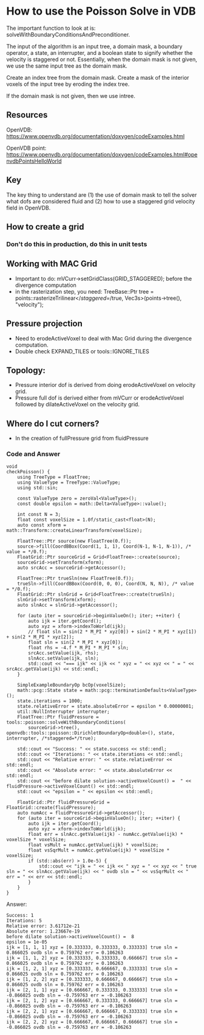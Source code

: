 # How to use the Poisson Solve in VDB

The important function to look at is: solveWithBoundaryConditionsAndPreconditioner.

The input of the algorithm is an input tree, a domain mask, a boundary operator, a state, an interrupter, and a boolean state to signify whether the velocity is staggered or not. Essentially, when the domain mask is not given, we use the same input tree as the domain mask.

Create an index tree from the domain mask. Create a mask of the interior voxels of the input tree by eroding the index tree.

If the domain mask is not given, then we use intree.

## Resources

OpenVDB:
https://www.openvdb.org/documentation/doxygen/codeExamples.html

OpenVDB point:
https://www.openvdb.org/documentation/doxygen/codeExamples.html#openvdbPointsHelloWorld

## Key

The key thing to understand are (1) the use of domain mask to tell the solver what dofs are considered fluid and (2) how to use a staggered grid velocity field in OpenVDB.


## How to create a grid

### Don't do this in production, do this in unit tests

## Working with MAC Grid
- Important to do:
  mVCurr->setGridClass(GRID_STAGGERED);
  before the divergence computation
- in the rasterization step, you need:
    TreeBase::Ptr tree =
        points::rasterizeTrilinear</*staggered=*/true, Vec3s>(points->tree(), "velocity");
## Pressure projection
- Need to erodeActiveVoxel to deal with Mac Grid during the divergence computation.
- Double check EXPAND_TILES or tools::IGNORE_TILES

## Topology:
 - Pressure interior dof is derived from doing erodeActiveVoxel on velocity grid.
 - Pressure full dof is derived either from mVCurr or erodeActiveVoxel followed by dilateActiveVoxel on the velocity grid.

 ## Where do I cut corners?
  - In the creation of fullPressure grid from fluidPressure

### Code and Answer

```
void
checkPoisson() {
    using TreeType = FloatTree;
    using ValueType = TreeType::ValueType;
    using std::sin;

    const ValueType zero = zeroVal<ValueType>();
    const double epsilon = math::Delta<ValueType>::value();

    int const N = 3;
    float const voxelSize = 1.0f/static_cast<float>(N);
    auto const xform = math::Transform::createLinearTransform(voxelSize);

    FloatTree::Ptr source(new FloatTree(0.f));
    source->fill(CoordBBox(Coord(1, 1, 1), Coord(N-1, N-1, N-1)), /* value = */0.f);
    FloatGrid::Ptr sourceGrid = Grid<FloatTree>::create(source);
    sourceGrid->setTransform(xform);
    auto srcAcc = sourceGrid->getAccessor();

    FloatTree::Ptr trueSln(new FloatTree(0.f));
    trueSln->fill(CoordBBox(Coord(0, 0, 0), Coord(N, N, N)), /* value = */0.f);
    FloatGrid::Ptr slnGrid = Grid<FloatTree>::create(trueSln);
    slnGrid->setTransform(xform);
    auto slnAcc = slnGrid->getAccessor();

    for (auto iter = sourceGrid->beginValueOn(); iter; ++iter) {
        auto ijk = iter.getCoord();
        auto xyz = xform->indexToWorld(ijk);
        // float sln = sin(2 * M_PI * xyz[0]) + sin(2 * M_PI * xyz[1]) + sin(2 * M_PI * xyz[2]);
        float sln = sin(2 * M_PI * xyz[0]);
        float rhs = -4.f * M_PI * M_PI * sln;
        srcAcc.setValue(ijk, rhs);
        slnAcc.setValue(ijk, sln);
        std::cout << "=== ijk" << ijk << " xyz = " << xyz << " = " << srcAcc.getValue(ijk) << std::endl;
    }

    SimpleExampleBoundaryOp bcOp(voxelSize);
    math::pcg::State state = math::pcg::terminationDefaults<ValueType>();
    state.iterations = 1000;
    state.relativeError = state.absoluteError = epsilon * 0.00000001;
    util::NullInterrupter interrupter;
    FloatTree::Ptr fluidPressure = tools::poisson::solveWithBoundaryConditions(
        sourceGrid->tree(), openvdb::tools::poisson::DirichletBoundaryOp<double>(), state, interrupter, /*staggered=*/true);

    std::cout << "Success: " << state.success << std::endl;
    std::cout << "Iterations: " << state.iterations << std::endl;
    std::cout << "Relative error: " << state.relativeError << std::endl;
    std::cout << "Absolute error: " << state.absoluteError << std::endl;
    std::cout << "before dilate solution->activeVoxelCount() =  " << fluidPressure->activeVoxelCount() << std::endl;
    std::cout << "epsilon = " << epsilon << std::endl;

    FloatGrid::Ptr fluidPressureGrid = FloatGrid::create(fluidPressure);
    auto numAcc = fluidPressureGrid->getAccessor();
    for (auto iter = sourceGrid->beginValueOn(); iter; ++iter) {
        auto ijk = iter.getCoord();
        auto xyz = xform->indexToWorld(ijk);
        float err = slnAcc.getValue(ijk) - numAcc.getValue(ijk) * voxelSize * voxelSize;
        float vsMult = numAcc.getValue(ijk) * voxelSize;
        float vsSqrMult = numAcc.getValue(ijk) * voxelSize * voxelSize;
        if (std::abs(err) > 1.0e-5) {
            std::cout << "ijk = " << ijk << " xyz = " << xyz << " true sln = " << slnAcc.getValue(ijk) << " ovdb sln = " << vsSqrMult << " err = " << err << std::endl;
        }
    }
}
```

Answer:
```
Success: 1
Iterations: 5
Relative error: 3.61712e-21
Absolute error: 1.23667e-19
before dilate solution->activeVoxelCount() =  8
epsilon = 1e-05
ijk = [1, 1, 1] xyz = [0.333333, 0.333333, 0.333333] true sln = 0.866025 ovdb sln = 0.759762 err = 0.106263
ijk = [1, 1, 2] xyz = [0.333333, 0.333333, 0.666667] true sln = 0.866025 ovdb sln = 0.759762 err = 0.106263
ijk = [1, 2, 1] xyz = [0.333333, 0.666667, 0.333333] true sln = 0.866025 ovdb sln = 0.759762 err = 0.106263
ijk = [1, 2, 2] xyz = [0.333333, 0.666667, 0.666667] true sln = 0.866025 ovdb sln = 0.759762 err = 0.106263
ijk = [2, 1, 1] xyz = [0.666667, 0.333333, 0.333333] true sln = -0.866025 ovdb sln = -0.759763 err = -0.106263
ijk = [2, 1, 2] xyz = [0.666667, 0.333333, 0.666667] true sln = -0.866025 ovdb sln = -0.759763 err = -0.106263
ijk = [2, 2, 1] xyz = [0.666667, 0.666667, 0.333333] true sln = -0.866025 ovdb sln = -0.759763 err = -0.106263
ijk = [2, 2, 2] xyz = [0.666667, 0.666667, 0.666667] true sln = -0.866025 ovdb sln = -0.759763 err = -0.106263
```